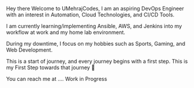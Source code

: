 Hey there Welcome to UMehrajCodes, I am an aspiring DevOps Engineer with an interest in Automation, Cloud Technologies, and CI/CD Tools. 

I am currently learning/implementing Ansible, AWS, and Jenkins into my workflow at work and my home lab environment. 

During my downtime, I focus on my hobbies such as Sports, Gaming, and Web Development. 

This is a start of journey, and every journey begins with a first step. This is my First Step towards that journey 🙂

You can reach me at .... Work in Progress 

<!---
UMehrajCodes/UMehrajCodes is a ✨ special ✨ repository because its `README.md` (this file) appears on your GitHub profile.
You can click the Preview link to take a look at your changes.
--->
